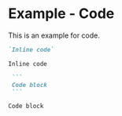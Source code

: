 # Example - Code

This is an example for code.

```markdown
`Inline code`
```

`Inline code`

~~~markdown
 ```
 Code block
 ```
~~~

```
Code block
```
